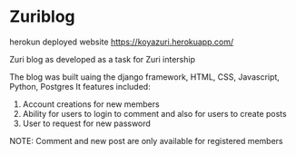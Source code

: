 # Zuriblog
herokun deployed website https://koyazuri.herokuapp.com/

Zuri blog as developed as a task for Zuri intership 

The blog was built uaing the django framework, HTML, CSS, Javascript, Python, Postgres
It features included: 
1.  Account creations for new members
2.  Ability for users to login to comment and also for users to create posts
3.  User to request for new password

NOTE: Comment and new post are only available for registered members
